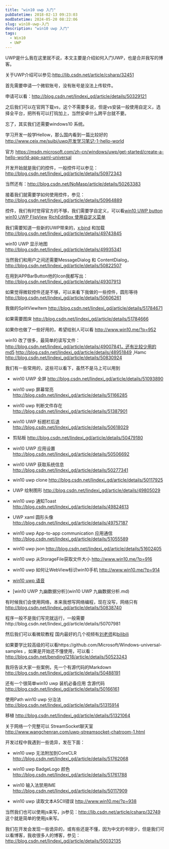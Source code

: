 ```yaml
---
title: "win10 uwp 入门"
pubDatetime: 2018-02-13 09:23:03
modDatetime: 2024-05-20 08:22:06
slug: win10-uwp-入门
description: "win10 uwp 入门"
tags:
  - Win10
  - UWP
---
```





UWP是什么我在这里就不说，本文主要是介绍如何入门UWP，也是合并我写的博客。

<!--more-->


<!-- CreateTime:2018/2/13 17:23:03 -->


<div id="toc"></div>

关于UWP介绍可以参见:http://lib.csdn.net/article/csharp/32451

首先需要申请一个微软账号，没有账号是没法上传软件。

申请可以看：http://blog.csdn.net/lindexi_gd/article/details/50329121

之后我们可以在官网下载vs，这个不需要多说，但是vs安装一般使用自定义，选择全平台，把所有可以打钩加上，当然安卓什么跨平台就不要。

忘了，其实我们还需要windows10 系统。

学习开发一般学Hellow，那么国内看到一篇比较好的 http://www.ceix.me/suibi/uwp开发学习笔记-1-hello-world

官方 https://msdn.microsoft.com/zh-cn/windows/uwp/get-started/create-a-hello-world-app-xaml-universal

开发开始就是我们的控件，一般控件可以参见：http://blog.csdn.net/lindexi_gd/article/details/50972343

当然还有：http://blog.csdn.net/NoMasp/article/details/50263383

接着我们就需要学如何使用控件，参见：http://blog.csdn.net/lindexi_gd/article/details/50964889

控件，我们有时觉得官方的不够，我们需要学自定义，可以看[win10 UWP button](http://blog.csdn.net/lindexi_gd/article/details/50450292) [ win10 UWP FlipView](http://blog.csdn.net/lindexi_gd/article/details/50272907) [RichEditBox 使用自定义菜单](http://blog.csdn.net/lindexi_gd/article/details/50250795)

我们需要知道一些新的UWP带来的，[x:bind](http://blog.csdn.net/lindexi_gd/article/details/48294123) 和加载 http://blog.csdn.net/lindexi_gd/article/details/49743845

win10 UWP 显示地图 http://blog.csdn.net/lindexi_gd/article/details/49935341

当然我们和用户之间还需要MessageDialog 和 ContentDialog，http://blog.csdn.net/lindexi_gd/article/details/50822507

在用到APPBarButton他的Icon我都写出： http://blog.csdn.net/lindexi_gd/article/details/49307913

如果觉得微软控件还是不够，可以来看下我做的一些控件，圆形等待 http://blog.csdn.net/lindexi_gd/article/details/50606261

我做的SplitViewItem http://blog.csdn.net/lindexi_gd/article/details/51784671

如果需要图床 http://blog.csdn.net/lindexi_gd/article/details/51784666

如果你也做了一些好用的，希望给别人可以看 http://www.win10.me/?p=952

win10 改了很多，最简单的读写文件：http://blog.csdn.net/lindexi_gd/article/details/49007841，还有比较少用的md5 http://blog.csdn.net/lindexi_gd/article/details/48951849 ,Hamc http://blog.csdn.net/lindexi_gd/article/details/50830924

我们有一些常用的，这些可以看下，虽然不是马上可以用到

- win10 UWP 全屏 http://blog.csdn.net/lindexi_gd/article/details/51093890
 
- win10 uwp 屏幕常亮 http://blog.csdn.net/lindexi_gd/article/details/51166285
 
- win10 uwp 判断文件存在 http://blog.csdn.net/lindexi_gd/article/details/51387901
 
- win10 UWP 标题栏后退 http://blog.csdn.net/lindexi_gd/article/details/50618029
 
- 剪贴板 http://blog.csdn.net/lindexi_gd/article/details/50479180
 
- win10 UWP 应用设置 http://blog.csdn.net/lindexi_gd/article/details/50506692
 
- win10 UWP 获取系统信息 http://blog.csdn.net/lindexi_gd/article/details/50277341
 
- win10 uwp clone http://blog.csdn.net/lindexi_gd/article/details/50117925
 
- UWP 绘制图形 http://blog.csdn.net/lindexi_gd/article/details/49805029
  
- win10 uwp 通知Toast http://blog.csdn.net/lindexi_gd/article/details/49824613
  
- UWP xaml 圆形头像 http://blog.csdn.net/lindexi_gd/article/details/49757187
 
- win10 uwp App-to-app communication 应用通信 http://blog.csdn.net/lindexi_gd/article/details/51055589
 
- win10 uwp json http://blog.csdn.net/lindexi_gd/article/details/51602405
 
- win10 uwp 从StorageFile获取文件大小 http://www.win10.me/?p=916
 
- win10 uwp 如何让WebView标识win10手机 http://www.win10.me/?p=914

- [win10 uwp 语音](win10_uwp_yu_yin.md)

- [win10 UWP 九幽数据分析](win10 UWP 九幽数据分析.md)
 
有时候我们会使用网络，本来我想写网络编程，现在没写，网络只有 http://blog.csdn.net/lindexi_gd/article/details/50838740

程序一般不是我们写完就运行，一般需要http://blog.csdn.net/lindexi_gd/article/details/50707981


然后我们可以看微软教程 国内最好的几个视频有[刘老师](http://www.win10.me/?cat=5)和[bilibili](http://space.bilibili.com/18340402)

如果要学比较高级的可以看https://github.com/Microsoft/Windows-universal-samples ，如果是开始还不懂使用，可以看：http://blog.csdn.net/bending1218/article/details/50523243

我将告诉大家一些案例，先一个有源代码的Markdown http://blog.csdn.net/lindexi_gd/article/details/50488191 

还有一个很简单win10 uwp 装机必备应用 含源代码 http://blog.csdn.net/lindexi_gd/article/details/50166161

使用Path win10 uwp 分治法 http://blog.csdn.net/lindexi_gd/article/details/51315914

移植 http://blog.csdn.net/lindexi_gd/article/details/51321064

关于网络一个完整可以 StreamSocket聊天室 http://www.wangchenran.com/uwp-streamsocket-chatroom-1.html

开发过程中我遇到一些诡异，发在下面：

- win10 uwp 无法附加到CoreCLR http://blog.csdn.net/lindexi_gd/article/details/51762068

- win10 uwp BadgeLogo 颜色 http://blog.csdn.net/lindexi_gd/article/details/51761788

- win10 输入法禁用IME http://blog.csdn.net/lindexi_gd/article/details/50117909

- win10 uwp 读取文本ASCII错误 http://www.win10.me/?p=938

当然我们也可以使用js来写，js参见：http://lib.csdn.net/article/csharp/32749 这个就是简单的使用js来写。

我们在开发会发现一些诡异的，或有些还是不懂，因为中文的书很少，但是我们可以看博客，我收很多人的博客，参见：http://blog.csdn.net/lindexi_gd/article/details/50032135



